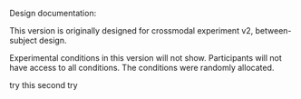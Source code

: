 Design documentation:

<!-- 2017.6.5 -->
This version is originally designed for crossmodal experiment v2, between-subject design. 

Experimental conditions in this version will not show. Participants will not have access to all conditions. The conditions were randomly allocated.

try this
second try